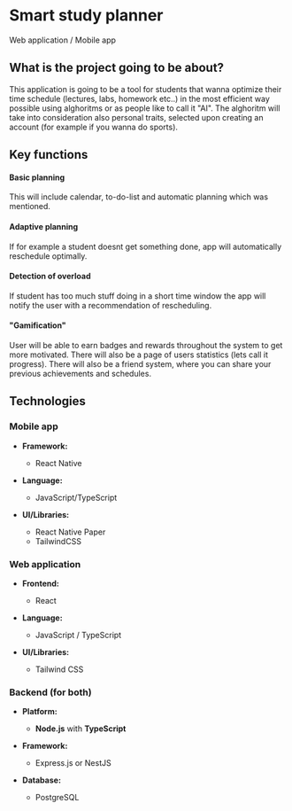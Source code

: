 # Smart study planner 
Web application / Mobile app 
## What is the project going to be about?
This application is going to be a tool for students that wanna optimize their time schedule (lectures, labs, homework etc..) in the most efficient way possible using alghoritms or as people like to call it "AI". The alghoritm will take into consideration also personal traits, selected upon creating an account (for example if you wanna do sports).

## Key functions
#### Basic planning
This will include calendar, to-do-list and automatic planning which was mentioned.

#### Adaptive planning 
If for example a student doesnt get something done, app will automatically reschedule optimally.

#### Detection of overload
If student has too much stuff doing in a short time window the app will notify the user with a recommendation of rescheduling.

#### "Gamification" 
User will be able to earn badges and rewards throughout the system to get more motivated. There will also be a page of users statistics (lets call it progress). 
There will also be a friend system, where you can share your previous achievements and schedules. 

## Technologies

### Mobile app

- **Framework:**
  - React Native  

- **Language:**
  - JavaScript/TypeScript 

- **UI/Libraries:**
  - React Native Paper
  - TailwindCSS

### Web application

- **Frontend:**
  - React

- **Language:**
  - JavaScript / TypeScript

- **UI/Libraries:**
  - Tailwind CSS


### Backend (for both)

- **Platform:**
  - **Node.js** with **TypeScript**

- **Framework:**
  - Express.js or NestJS

- **Database:**
  - PostgreSQL


